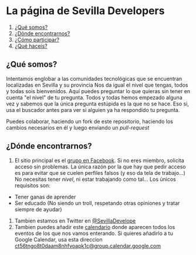 # La página de Sevilla Developers

1. [¿Qué somos?](#qué-somos)
1. [¿Dónde encontrarnos?](#dónde-encontrarnos)
1. [¿Cómo participar?](#cómo-participar)
1. [¿Qué haceis?](#qué-haceis)

## ¿Qué somos?

Intentamos englobar a las comunidades tecnológicas que se encuentran localizadas en Sevilla y su provincia
Nos da igual el nivel que tengas, todos y todas sois bienvenidos.
Aquí puedes preguntar lo que quieras sin tener en cuenta "el nivel" de tu pregunta. 
Todos y todas hemos empezado alguna vez y sabemos que la única pregunta estúpida es la que no se hace. Eso si, usa el buscador antes para ver si alguien ya ha respondido tu pregunta.

Puedes colaborar, haciendo un fork de este repositorio, haciendo los cambios necesarios en él y luego enviando un *pull-request*

## ¿Dónde encontrarnos?
1. El sitio principal es el [grupo en Facebook](https://www.facebook.com/groups/sevilladevelopers/). Si no eres miembro, solicita acceso sin problemas.
La única razón por la que hay que pedir acceso es para evitar que se cuelen perfiles falsos (y eso da tela de trabajo...) No necesitas tener *nivel*, ni 
estar trabajando como tal... Los únicos requisitos son:
  * Tener ganas de aprender
  * Ser educado (No siendo un troll, respetando otras opiniones y tratar siempre de ayudar)
1. Tambien estamos en Twitter en [@SevillaDevelope](https://twitter.com/SevillaDevelope)
1. Tambien puedes añadir este [calendario](https://calendar.google.com/calendar/embed?src=ct56tngo8t0daam8nhfvoapk1c@group.calendar.google.com&ctz=Europe/Madrid) donde aparecen todos los eventos de los que nos vamos enterando.
Si quieres añadirlo a tu Google Calendar, usa esta direccion ct56tngo8t0daam8nhfvoapk1c@group.calendar.google.com



